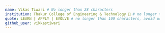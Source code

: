 ```yaml
---
name: Vikas Tiwari # No longer than 28 characters
institution: Thakur College of Engineering & Technology 🚩 # no longer than 58 characters
quote: LEARN | APPLY | EVOLVE # no longer than 100 characters, avoid using quotes(") to guarantee the format remains the same.
github_user: vikkastiwari
---
```

